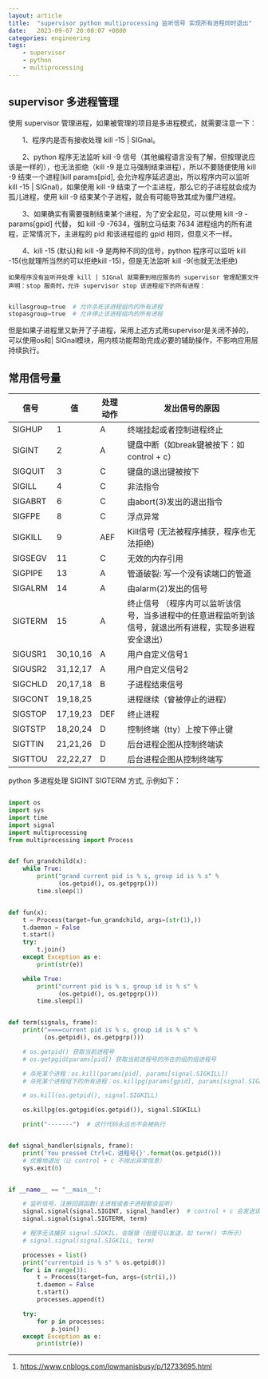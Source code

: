 ```yaml
---
layout: article
title:  "supervisor python multiprocessing 监听信号 实现所有进程同时退出"
date:   2023-09-07 20:00:07 +0800
categories: engineering
tags: 
    - supervisor
    - python
    - multiprocessing
---
```


## supervisor 多进程管理

使用 supervisor 管理进程，如果被管理的项目是多进程模式，就需要注意一下：

　　1、程序内是否有接收处理 kill -15 \| SIGnal。

　　2、python 程序无法监听 kill -9 信号（其他编程语言没有了解，但按理说应该是一样的），也无法拒绝（kill -9 是立马强制结束进程），所以不要随便使用 kill -9 结束一个进程(kill params[pid], 会允许程序延迟退出，所以程序内可以监听 kill -15 \| SIGnal)，如果使用 kill -9 结束了一个主进程，那么它的子进程就会成为孤儿进程，使用 kill -9 结束某个子进程，就会有可能导致其成为僵尸进程。

　　3、如果确实有需要强制结束某个进程，为了安全起见，可以使用 kill  -9  -params[gpid] 代替， 如 kill  -9  -7634，强制立马结束 7634 进程组内的所有进程，正常情况下，主进程的 pid 和该进程组的 gpid 相同，但意义不一样。

　　4、kill -15 (默认)和 kill -9 是两种不同的信号，python 程序可以监听 kill -15(也就理所当然的可以拒绝kill -15)，但是无法监听 kill -9(也就无法拒绝)

    如果程序没有监听并处理 kill | SIGnal 就需要到相应服务的 supervisor 管理配置文件声明：stop 服务时，允许 supervisor stop 该进程组下的所有进程：

```python

killasgroup=true  # 允许杀死该进程组内的所有进程
stopasgroup=true  # 允许停止该进程组内的所有进程

```
但是如果子进程里又新开了子进程，采用上述方式用supervisor是关闭不掉的，可以使用os和| SIGnal模块，用内核功能帮助完成必要的辅助操作，不影响应用层持续执行。


## 常用信号量

| 信号    | 值       | 处理动作 | 发出信号的原因                                                                                          |
| ------- | -------- | -------- | ------------------------------------------------------------------------------------------------------- |
| SIGHUP  | 1        | A        | 终端挂起或者控制进程终止                                                                                |
| SIGINT  | 2        | A        | 键盘中断（如break键被按下：如 control + c）                                                             |
| SIGQUIT | 3        | C        | 键盘的退出键被按下                                                                                      |
| SIGILL  | 4        | C        | 非法指令                                                                                                |
| SIGABRT | 6        | C        | 由abort(3)发出的退出指令                                                                                |
| SIGFPE  | 8        | C        | 浮点异常                                                                                                |
| SIGKILL | 9        | AEF      | Kill信号 (无法被程序捕获，程序也无法拒绝)                                                               |
| SIGSEGV | 11       | C        | 无效的内存引用                                                                                          |
| SIGPIPE | 13       | A        | 管道破裂: 写一个没有读端口的管道                                                                        |
| SIGALRM | 14       | A        | 由alarm(2)发出的信号                                                                                    |
| SIGTERM | 15       | A        | 终止信号 （程序内可以监听该信号，当多进程中的任意进程监听到该信号，就退出所有进程，实现多进程安全退出） |
| SIGUSR1 | 30,10,16 | A        | 用户自定义信号1                                                                                         |
| SIGUSR2 | 31,12,17 | A        | 用户自定义信号2                                                                                         |
| SIGCHLD | 20,17,18 | B        | 子进程结束信号                                                                                          |
| SIGCONT | 19,18,25 |          | 进程继续（曾被停止的进程）                                                                              |
| SIGSTOP | 17,19,23 | DEF      | 终止进程                                                                                                |
| SIGTSTP | 18,20,24 | D        | 控制终端（tty）上按下停止键                                                                             |
| SIGTTIN | 21,21,26 | D        | 后台进程企图从控制终端读                                                                                |
| SIGTTOU | 22,22,27 | D        | 后台进程企图从控制终端写                                                                                |




python 多进程处理 SIGINT SIGTERM 方式, 示例如下：

```python

import os
import sys
import time
import signal
import multiprocessing
from multiprocessing import Process


def fun_grandchild(x):
    while True:
        print("grand current pid is % s, group id is % s" %
              (os.getpid(), os.getpgrp()))
        time.sleep(1)


def fun(x):
    t = Process(target=fun_grandchild, args=(str(1),))
    t.daemon = False
    t.start()
    try:
        t.join()
    except Exception as e:
        print(str(e))

    while True:
        print("current pid is % s, group id is % s" %
              (os.getpid(), os.getpgrp()))
        time.sleep(1)


def term(signals, frame):
    print("====current pid is % s, group id is % s" %
          (os.getpid(), os.getpgrp()))

    # os.getpid() 获取当前进程号
    # os.getpgid(params[pid]) 获取当前进程号的所在的组的组进程号

    # 杀死某个进程：os.kill(params[pid], params[signal.SIGKILL])
    # 杀死某个进程组下的所有进程：os.killpg(params[gpid], params[signal.SIGKILL])

    # os.kill(os.getpid(), signal.SIGKILL)

    os.killpg(os.getpgid(os.getpid()), signal.SIGKILL)

    print("-------")  # 这行代码永远也不会被执行


def signal_handler(signals, frame):
    print('You pressed Ctrl+C，进程号{}'.format(os.getpid()))
    # 优雅地退出（让 control + c 不抛出异常信息）
    sys.exit(0)


if __name__ == "__main__":

    # 监听信号，注册回调函数(主进程或者子进程都会监听)
    signal.signal(signal.SIGINT, signal_handler)  # control + c 会发送该信号
    signal.signal(signal.SIGTERM, term)

    # 程序无法捕获 signal.SIGKIL，会报错（但是可以发送，如 term() 中所示）
    # signal.signal(signal.SIGKILL, term)

    processes = list()
    print("currentpid is % s" % os.getpid())
    for i in range(3):
        t = Process(target=fun, args=(str(i),))
        t.daemon = False
        t.start()
        processes.append(t)

    try:
        for p in processes:
            p.join()
    except Exception as e:
        print(str(e))


```


--- 
1. https://www.cnblogs.com/lowmanisbusy/p/12733695.html


